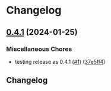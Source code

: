 # Changelog

## [0.4.1](https://github.com/bihealth/reev-frontend-lib/compare/v0.4.0...v0.4.1) (2024-01-25)


### Miscellaneous Chores

* testing release as 0.4.1 ([#1](https://github.com/bihealth/reev-frontend-lib/issues/1)) ([37e5ff4](https://github.com/bihealth/reev-frontend-lib/commit/37e5ff4272f8087d586979ba0cd0b48bfeaf0fa4))

## Changelog
